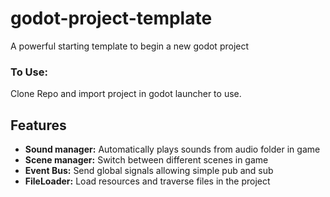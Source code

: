 # godot-project-template
A powerful starting template to begin a new godot project

### To Use:
Clone Repo and import project in godot launcher to use.

## Features

* **Sound manager:** Automatically plays sounds from audio folder in game
* **Scene manager:** Switch between different scenes in game
* **Event Bus:** Send global signals allowing simple pub and sub
* **FileLoader:** Load resources and traverse files in the project

